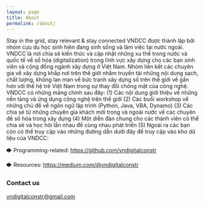 ```yaml
---
layout: page
title: About
permalink: /about/
---
```


Stay in the grid, stay relevant & stay connected
VNDCC được thành lập bởi nhóm cựu du học sinh hiên đang sinh sống và làm việc tại nước ngoài. VNDCC là nơi chia sẻ kiến thức và cập nhật những xu thế trong nước và quốc tế về số hóa (digitalization) trong lĩnh vực xây dựng cho các bạn sinh viên và cộng đồng ngành xây dựng ở Việt Nam. Nhóm liên kết các chuyên gia về xây dựng khắp nơi trên thế giới nhằm truyền tải những nội dung sạch, chất lượng, không lan man về bức tranh xây dựng số trên thế giới về gần hơn với thế hệ trẻ Việt Nam trong sự thay đổi chóng mặt của công nghệ.
VNDCC có những mảng chính sau đây:
(1) Các nội dung giới thiệu về những nền tảng và ứng dụng công nghệ trên thế giới
(2) Các buổi workshop về những chủ đề về ngôn ngữ lập trình (Python, Java, VBA, Dynamo)
(3) Các chia sẻ từ những chuyên gia khách mời trong và ngoài nước về các chuyên đề số hóa trong xây dựng
(4) Một diễn đàn chung cho các thành viên có thể chia sẻ và học hỏi lẫn nhau để cùng nhau phát triển
(5) Ngoài ra các bạn còn có thể truy cập vào những đường dẫn dưới đây để truy cập vào kho dữ liệu của VNDCC:


🡆 Programming-related: https://github.com/vndigitalconstr


🡆 Resources: https://medium.com/@vndigitalconstr

### Contact us

[vndigitalconstr@gmail.com](mailto:vndigitalconstr@gmail.com)
